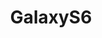 ---
title: GalaxyS6
crosslinks:
- Android
- GalaxyS7
- GalaxyS8
- androidroot
- galaxynote4
- AndroidQuestions
---